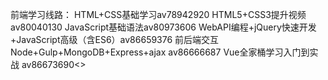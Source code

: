 前端学习线路：
HTML+CSS基础学习av78942920
HTML5+CSS3提升视频av80040130
JavaScript基础语法av80973606
WebAPI编程+jQuery快速开发+JavaScript高级（含ES6）av86659376
前后端交互 Node+Gulp+MongoDB+Express+ajax av86666687
Vue全家桶学习入门到实战 av86673690<>
